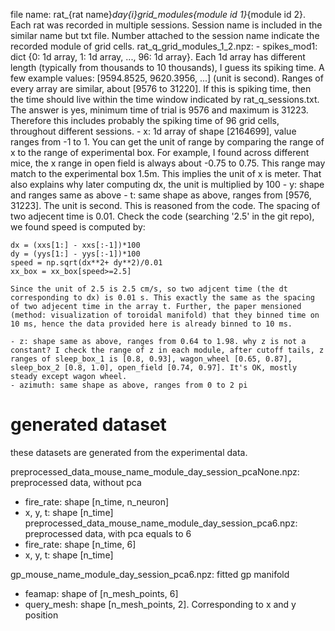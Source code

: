 file name: rat_{rat name}_day{i}_grid_modules_{module id 1}_{module id 2}. Each rat was recorded in multiple sessions. Session name is included in the similar name but txt file. Number attached to the session name indicate the recorded module of grid cells.
rat_q_grid_modules_1_2.npz:
    - spikes_mod1: dict {0: 1d array, 1: 1d array, ..., 96: 1d array}. Each 1d array has different length (typically from thousands to 10 thousands), I guess its spiking time. A few example values: [9594.8525, 9620.3956, ...] (unit is second). Ranges of every array are similar, about [9576 to 31220]. If this is spiking time, then the time should live within the time window indicated by rat_q_sessions.txt. The answer is yes, minimum time of trial is 9576 and maximum is 31223. Therefore this includes probably the spiking time of 96 grid cells, throughout different sessions.
    - x: 1d array of shape [2164699], value ranges from -1 to 1. You can get the unit of range by comparing the range of x to the range of experimental box. For example, I found across different mice, the x range in open field is always about -0.75 to 0.75. This range may match to the experimental box 1.5m. This implies the unit of x is meter. That also explains why later computing dx, the unit is multiplied by 100
    - y: shape and ranges same as above
    - t: same shape as above, ranges from [9576, 31223]. The unit is second. This is reasoned from the code. The spacing of two adjecent time is 0.01. Check the code (searching '2.5' in the git repo), we found speed is computed by:

    dx = (xxs[1:] - xxs[:-1])*100
    dy = (yys[1:] - yys[:-1])*100
    speed = np.sqrt(dx**2+ dy**2)/0.01
    xx_box = xx_box[speed>=2.5]
    
    Since the unit of 2.5 is 2.5 cm/s, so two adjcent time (the dt corresponding to dx) is 0.01 s. This exactly the same as the spacing of two adjecent time in the array t. Further, the paper mensioned (method: visualization of toroidal manifold) that they binned time on 10 ms, hence the data provided here is already binned to 10 ms.

    - z: shape same as above, ranges from 0.64 to 1.98. why z is not a constant? I check the range of z in each module, after cutoff tails, z ranges of sleep_box_1 is [0.8, 0.93], wagon_wheel [0.65, 0.87], sleep_box_2 [0.8, 1.0], open_field [0.74, 0.97]. It's OK, mostly steady except wagon wheel.
    - azimuth: same shape as above, ranges from 0 to 2 pi

# generated dataset
these datasets are generated from the experimental data.

preprocessed_data_mouse_name_module_day_session_pcaNone.npz: preprocessed data, without pca
  - fire_rate: shape [n_time, n_neuron]
  - x, y, t: shape [n_time]
preprocessed_data_mouse_name_module_day_session_pca6.npz: preprocessed data, with pca equals to 6
  - fire_rate: shape [n_time, 6]
  - x, y, t: shape [n_time]
  
gp_mouse_name_module_day_session_pca6.npz: fitted gp manifold
  - feamap: shape of [n_mesh_points, 6]
  - query_mesh: shape [n_mesh_points, 2]. Corresponding to x and y position
